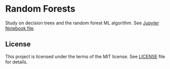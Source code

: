 # Random Forests
Study on decision trees and the random forest ML algorithm. See [Jupyter Notebook file](random_forests.ipynb).

## License

This project is licensed under the terms of the MIT license. See [LICENSE](LICENSE) file for details.
